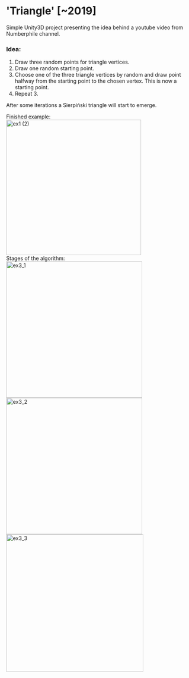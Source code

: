 # 'Triangle' [~2019]
Simple Unity3D project presenting the idea behind a youtube video from Numberphile channel.  

### Idea: 
1. Draw three random points for triangle vertices.
2. Draw one random starting point.
3. Choose one of the three triangle vertices by random and draw point halfway from the starting point to the chosen vertex. This is now a starting point.
4. Repeat 3.

After some iterations a Sierpiński triangle will start to emerge.  

Finished example:  
<img width="364" alt="ex1 (2)" src="https://github.com/maciejokapa/triangle/assets/34005915/7e301701-2878-4280-b7d5-d2406e495aa1">  
Stages of the algorithm:  
<img width="367" alt="ex3_1" src="https://github.com/maciejokapa/triangle/assets/34005915/10ca6e72-05bc-4b3a-9461-010b9198adc6">  
<img width="367" alt="ex3_2" src="https://github.com/maciejokapa/triangle/assets/34005915/56c09b99-4dce-4448-af71-10ea5690e962">  
<img width="370" alt="ex3_3" src="https://github.com/maciejokapa/triangle/assets/34005915/6dabb03d-914d-4dfa-826e-d982d203bb6b">  
